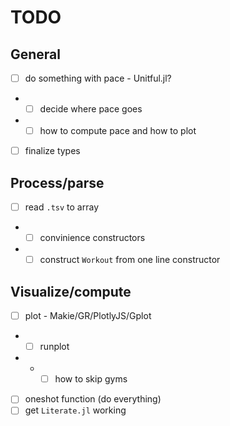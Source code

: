# TODO

## General

* [ ] do something with pace - Unitful.jl?
* - [ ] decide where pace goes
* - [ ] how to compute pace and how to plot
* [ ] finalize types

## Process/parse

* [ ] read `.tsv` to array
* - [ ] convinience constructors
* - [ ] construct `Workout` from one line constructor

## Visualize/compute

* [ ] plot - Makie/GR/PlotlyJS/Gplot
* - [ ] runplot
* - - [ ] how to skip gyms
* [ ] oneshot function (do everything)
* [ ] get `Literate.jl` working
